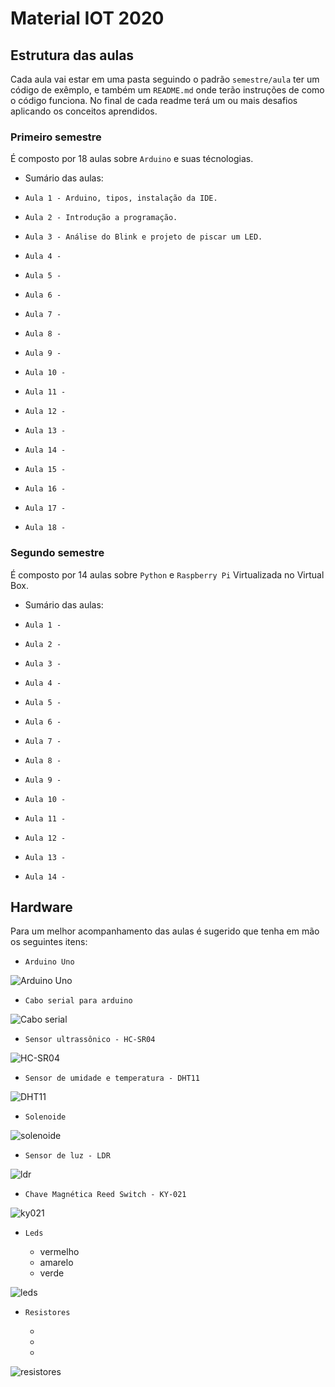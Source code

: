 # Material IOT 2020

## Estrutura das aulas
Cada aula vai estar em uma pasta seguindo o padrão `semestre/aula` ter um código de exêmplo,
e também um `README.md` onde terão instruções de como o código funciona. No final de cada readme terá
um ou mais desafios aplicando os conceitos aprendidos.


### Primeiro semestre

É composto por 18 aulas sobre `Arduino` e suas técnologias.

 - Sumário das aulas:

  * `Aula 1 - Arduino, tipos, instalação da IDE.`

  * `Aula 2 - Introdução a programação.`

  * `Aula 3 - Análise do Blink e projeto de piscar um LED.`

  * `Aula 4 - `

  * `Aula 5 - `

  * `Aula 6 - `

  * `Aula 7 - `

  * `Aula 8 - `

  * `Aula 9 - `

  * `Aula 10 - `

  * `Aula 11 - `

  * `Aula 12 - `

  * `Aula 13 - `

  * `Aula 14 - `

  * `Aula 15 - `

  * `Aula 16 - `

  * `Aula 17 - `

  * `Aula 18 - `


### Segundo semestre

É composto por 14 aulas sobre `Python` e `Raspberry Pi` Virtualizada no Virtual Box.
 - Sumário das aulas:

  * `Aula 1 - `

  * `Aula 2 - `

  * `Aula 3 - `

  * `Aula 4 - `

  * `Aula 5 - `

  * `Aula 6 - `

  * `Aula 7 - `

  * `Aula 8 - `

  * `Aula 9 - `

  * `Aula 10 - `

  * `Aula 11 - `

  * `Aula 12 - `

  * `Aula 13 - `

  * `Aula 14 - `

## Hardware

Para um melhor acompanhamento das aulas é sugerido que tenha em mão os seguintes itens:

* `Arduino Uno`

![Arduino Uno](.../../img/doc/arduino.jpg)


* `Cabo serial para arduino`

![Cabo serial](.../../img/doc/serial.jpg)


* `Sensor ultrassônico - HC-SR04`

![HC-SR04](.../../img/doc/HC-SR04.jpg)


* `Sensor de umidade e temperatura - DHT11`

![DHT11](.../../img/doc/dht11.jpg)


* `Solenoide`

![solenoide](.../../img/doc/solenoide.jpg)


* `Sensor de luz - LDR`

![ldr](.../../img/doc/ldr.jpg)


* `Chave Magnética Reed Switch - KY-021`

![ky021](.../../img/doc/ky021.jpg)


* `Leds`

  - vermelho
  - amarelo
  - verde

![leds](.../../img/doc/leds.jpg)


* `Resistores`

  -
  -
  -

![resistores](.../../img/doc/resistores.png)

